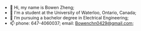 - 👋 Hi, my name is Bowen Zheng;
- 🏫 I'm a student at the University of Waterloo, Ontario, Canada;
- 🌱 I’m pursuing a bachelor degree in Electrical Engineering;
- 📫 
    phone: 647-4060037;
    email: Bowenchn0429@gmail.com;
  
